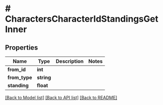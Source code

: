 # # CharactersCharacterIdStandingsGetInner

## Properties

Name | Type | Description | Notes
------------ | ------------- | ------------- | -------------
**from_id** | **int** |  |
**from_type** | **string** |  |
**standing** | **float** |  |

[[Back to Model list]](../../README.md#models) [[Back to API list]](../../README.md#endpoints) [[Back to README]](../../README.md)
